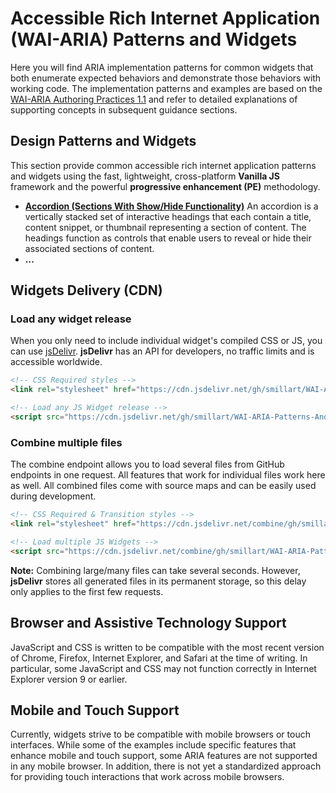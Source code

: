 # Accessible Rich Internet Application (WAI-ARIA) Patterns and Widgets

Here you will find ARIA implementation patterns for common widgets that both enumerate expected behaviors and demonstrate those behaviors with working code. The implementation patterns and examples are based on the [WAI-ARIA Authoring Practices 1.1](https://www.w3.org/TR/wai-aria-practices-1.1/) and refer to detailed explanations of supporting concepts in subsequent guidance sections.

## Design Patterns and Widgets

This section provide common accessible rich internet application patterns and widgets using the fast, lightweight, cross-platform **Vanilla JS** framework and the powerful **progressive enhancement (PE)** methodology.

 - [**Accordion (Sections With Show/Hide Functionality)**](dist/accordion)
   An accordion is a vertically stacked set of interactive headings that each contain a title, content snippet, or thumbnail representing a section of content. The headings function as controls that enable users to reveal or hide their associated sections of content.
- **...**

## Widgets Delivery (CDN)

### Load any widget release

When you only need to include individual widget's compiled CSS or JS, you can use [jsDelivr](https://www.jsdelivr.com/). **jsDelivr** has an API for developers, no traffic limits and is accessible worldwide.

```html
<!-- CSS Required styles -->
<link rel="stylesheet" href="https://cdn.jsdelivr.net/gh/smillart/WAI-ARIA-Patterns-And-Widgets@1.1.0/dist/css/aria-required.min.css">

<!-- Load any JS Widget release -->
<script src="https://cdn.jsdelivr.net/gh/smillart/WAI-ARIA-Patterns-And-Widgets@1.1.0/dist/accordion/js/accordion.min.js"></script>
```

### Combine multiple files

The combine endpoint allows you to load several files from GitHub endpoints in one request. All features that work for individual files work here as well. All combined files come with source maps and can be easily used during development.

```html
<!-- CSS Required & Transition styles -->
<link rel="stylesheet" href="https://cdn.jsdelivr.net/combine/gh/smillart/WAI-ARIA-Patterns-And-Widgets@1.1.0/dist/css/aria-required.min.css,gh/smillart/WAI-ARIA-Patterns-And-Widgets@1.1.0/dist/css/aria-transition.min.css">

<!-- Load multiple JS Widgets -->
<script src="https://cdn.jsdelivr.net/combine/gh/smillart/WAI-ARIA-Patterns-And-Widgets@1.1.0/dist/accordion/js/accordion.min.js,gh/smillart/WAI-ARIA-Patterns-And-Widgets@1.1.0/dist/disclosure/js/disclosure.min.js"></script>
```
**Note:** Combining large/many files can take several seconds. However, **jsDelivr** stores all generated files in its permanent storage, so this delay only applies to the first few requests.

## Browser and Assistive Technology Support

JavaScript and CSS is written to be compatible with the most recent version of Chrome, Firefox, Internet Explorer, and Safari at the time of writing. In particular, some JavaScript and CSS may not function correctly in Internet Explorer version 9 or earlier.

## Mobile and Touch Support

Currently, widgets strive to be compatible with mobile browsers or touch interfaces. While some of the examples include specific features that enhance mobile and touch support, some ARIA features are not supported in any mobile browser. In addition, there is not yet a standardized approach for providing touch interactions that work across mobile browsers.
